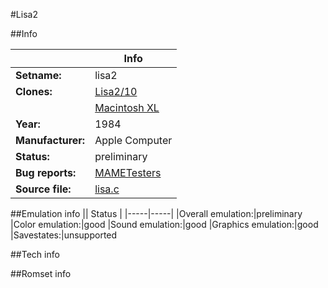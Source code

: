 #Lisa2

##Info

||Info|
|-----|-----|
|**Setname:**|lisa2
|**Clones:**|[Lisa2/10](lisa210.md)
||[Macintosh XL](macxl.md)
|**Year:**|1984
|**Manufacturer:**|Apple Computer
|**Status:**|preliminary
|**Bug reports:**|[MAMETesters](http://mametesters.org/view_all_set.php?type=1&temporary=y&search=lisa.c)
|**Source file:**|[lisa.c](https://github.com/mamedev/mame/blob/master/src/mess/drivers/lisa.c)

##Emulation info
|| Status |
|-----|-----|
|Overall emulation:|preliminary
|Color emulation:|good
|Sound emulation:|good
|Graphics emulation:|good
|Savestates:|unsupported

##Tech info

##Romset info

<!--- START OF EDITED COMMENT DO NOT TOUCH TEXT ABOVE-->
